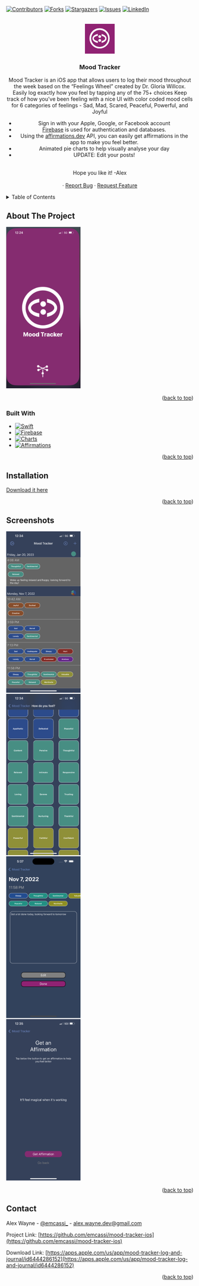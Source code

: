
<!-- Improved compatibility of back to top link: See: https://github.com/othneildrew/Best-README-Template/pull/73 -->
<a name="readme-top"></a>
<!--
*** Thanks for checking out the Best-README-Template. If you have a suggestion
*** that would make this better, please fork the repo and create a pull request
*** or simply open an issue with the tag "enhancement".
*** Don't forget to give the project a star!
*** Thanks again! Now go create something AMAZING! :D
-->



<!-- PROJECT SHIELDS -->
<!--
*** I'm using markdown "reference style" links for readability.
*** Reference links are enclosed in brackets [ ] instead of parentheses ( ).
*** See the bottom of this document for the declaration of the reference variables
*** for contributors-url, forks-url, etc. This is an optional, concise syntax you may use.
*** https://www.markdownguide.org/basic-syntax/#reference-style-links
-->
[![Contributors][contributors-shield]][contributors-url]
[![Forks][forks-shield]][forks-url]
[![Stargazers][stars-shield]][stars-url]
[![Issues][issues-shield]][issues-url]
[![LinkedIn][linkedin-shield]][linkedin-url]



<!-- PROJECT LOGO -->
<br />
<div align="center">
  <a href="https://github.com/emcassi/mood-tracker-ios">
    <img src="images/logo.png" alt="Logo" width="80" height="80">
  </a>

<h3 align="center">Mood Tracker</h3>

  <p align="center">
    Mood Tracker is an iOS app that allows users to log their mood throughout the week based on the “Feelings Wheel” created by Dr. Gloria Willcox.
    <br />
    Easily log exactly how you feel by tapping any of the 75+ choices
    Keep track of how you've been feeling with a nice UI with color coded mood cells for 6 categories of feelings - Sad, Mad, Scared, Peaceful, Powerful, and Joyful
    <br/>
    <ul>
        <li>Sign in with your Apple, Google, or Facebook account</li>
        <li><a href="https://github.com/firebase/firebase-ios-sdk">Firebase</a> is used for authentication and databases. </li>
        <li>Using the <a href="https://github.com/annthurium/affirmations">affirmations.dev</a> API, you can easily get affirmations in the app to make you feel better. </li>
        <li>Animated pie charts to help visually analyse your day</li>
        <li>UPDATE: Edit your posts!</li>
    </ul>
    <br/>   
    Hope you like it! -Alex
    <br />
    <br />
    ·
    <a href="https://github.com/emcassi/mood-tracker-ios/issues">Report Bug</a>
    ·
    <a href="https://github.com/emcassi/mood-tracker-ios/issues">Request Feature</a>
  </p>
</div>



<!-- TABLE OF CONTENTS -->
<details>
  <summary>Table of Contents</summary>
  <ol>
    <li>
      <a href="#about-the-project">About The Project</a>
      <ul>
        <li><a href="#built-with">Built With</a></li>
      </ul>
    </li>
    <li>
      <a href="#getting-started">Getting Started</a>
      <ul>
        <li><a href="#prerequisites">Prerequisites</a></li>
        <li><a href="#installation">Installation</a></li>
      </ul>
    </li>
    <li><a href="#usage">Usage</a></li>
    <li><a href="#roadmap">Roadmap</a></li>
    <li><a href="#contributing">Contributing</a></li>
    <li><a href="#license">License</a></li>
    <li><a href="#contact">Contact</a></li>
    <li><a href="#acknowledgments">Acknowledgments</a></li>
  </ol>
</details>



<!-- ABOUT THE PROJECT -->
## About The Project

<img src="images/launch.jpeg" alt="Logo" width="200">

<p align="right">(<a href="#readme-top">back to top</a>)</p>



### Built With

* [![Swift][Swift]][Swift-url]
* [![Firebase][Firebase]][Firebase-url]
* [![Charts][Chart]][Chart-url]
* [![Affirmations][Affs]][Affs-url]


<p align="right">(<a href="#readme-top">back to top</a>)</p>



<!-- GETTING STARTED -->

## Installation

[Download it here](https://apps.apple.com/us/app/mood-tracker-log-and-journal/id6444286152)
<p align="right">(<a href="#readme-top">back to top</a>)</p>



<!-- Screenshots -->
## Screenshots

<img src="images/home.png" alt="Home Screen" width="200">
<br>
<img src="images/moods.png" alt="Screen where you can select moods" width="200">
<br>
<img src="images/edit.png" alt="Screen where you can edit your posts" width="200">
<br>
<img src="images/affirmation.png" alt="Screen where you can view affirmations" width="200">



<p align="right">(<a href="#readme-top">back to top</a>)</p>

<!-- CONTACT -->
## Contact

Alex Wayne - [@emcassi_](https://twitter.com/emcassi_) - alex.wayne.dev@gmail.com

Project Link: [https://github.com/emcassi/mood-tracker-ios](https://github.com/emcassi/mood-tracker-ios)

Download Link: [https://apps.apple.com/us/app/mood-tracker-log-and-journal/id6444286152](https://apps.apple.com/us/app/mood-tracker-log-and-journal/id6444286152)
<p align="right">(<a href="#readme-top">back to top</a>)</p>



<!-- MARKDOWN LINKS & IMAGES -->
<!-- https://www.markdownguide.org/basic-syntax/#reference-style-links -->
[contributors-shield]: https://img.shields.io/github/contributors/emcassi/mood-tracker-ios.svg?style=for-the-badge
[contributors-url]: https://github.com/emcassi/mood-tracker-ios/graphs/contributors
[forks-shield]: https://img.shields.io/github/forks/emcassi/mood-tracker-ios.svg?style=for-the-badge
[forks-url]: https://github.com/emcassi/mood-tracker-ios/network/members
[stars-shield]: https://img.shields.io/github/stars/emcassi/mood-tracker-ios.svg?style=for-the-badge
[stars-url]: https://github.com/emcassi/mood-tracker-ios/stargazers
[issues-shield]: https://img.shields.io/github/issues/emcassi/mood-tracker-ios.svg?style=for-the-badge
[issues-url]: https://github.com/emcassi/mood-tracker-ios/issues
[license-shield]: https://img.shields.io/github/license/emcassi/mood-tracker-ios.svg?style=for-the-badge
[license-url]: https://github.com/emcassi/mood-tracker-ios/blob/master/LICENSE.txt
[linkedin-shield]: https://img.shields.io/badge/-LinkedIn-black.svg?style=for-the-badge&logo=linkedin&colorB=555
[linkedin-url]: https://linkedin.com/in/alex-wayne-a1800a263
[product-screenshot]: images/screenshot.png

[Swift]: https://img.shields.io/badge/swift-fff?style=for-the-badge&logo=swift&logoColor=orange
[Firebase]: https://img.shields.io/badge/firebase-1a73e8?style=for-the-badge&logo=firebase
[Chart]: https://img.shields.io/badge/charts-fff?style=for-the-badge
[Affs]: https://img.shields.io/badge/affirmations.dev-000?style=for-the-badge

[Swift-url]: https://developer.apple.com/swift
[Firebase-url]: https://github.com/firebase/firebase-ios-sdk
[Chart-url]: https://github.com/danielgindi/Charts
[Affs-url]: https://github.com/annthurium/affirmations
